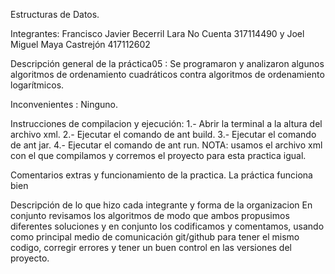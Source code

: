 Estructuras de Datos.

Integrantes:
Francisco Javier Becerril Lara No Cuenta 317114490 y Joel Miguel Maya Castrejón 417112602

Descripción general de la práctica05 :
Se programaron y analizaron algunos algoritmos de ordenamiento cuadráticos contra algoritmos de ordenamiento 
logarítmicos.

Inconvenientes :
Ninguno.

Instrucciones de compilacion y ejecución:
1.- Abrir la terminal a la altura del archivo xml.
2.- Ejecutar el comando de ant build.
3.- Ejecutar el comando de ant jar.
4.- Ejecutar el comando de ant run.
NOTA: usamos el archivo xml con el que compilamos y corremos el proyecto para esta practica igual.

Comentarios extras y funcionamiento de la practica.
La práctica funciona bien

Descripción de lo que hizo cada integrante y forma de la organizacion
En conjunto revisamos los algoritmos de modo que ambos propusimos diferentes soluciones y en conjunto los codificamos y comentamos, 
usando  como principal medio de comunicación git/github para tener el mismo codigo, corregir errores y tener un buen control en las versiones del proyecto.
